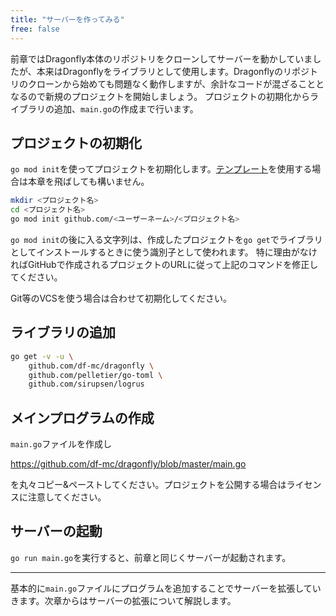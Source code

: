```yaml
---
title: "サーバーを作ってみる"
free: false
---
```


前章ではDragonfly本体のリポジトリをクローンしてサーバーを動かしていましたが、本来はDragonflyをライブラリとして使用します。Dragonflyのリポジトリのクローンから始めても問題なく動作しますが、余計なコードが混ざることとなるので新規のプロジェクトを開始しましょう。
プロジェクトの初期化からライブラリの追加、`main.go`の作成まで行います。

## プロジェクトの初期化


`go mod init`を使ってプロジェクトを初期化します。[テンプレート](
https://github.com/df-mc/template)を使用する場合は本章を飛ばしても構いません。

```sh
mkdir <プロジェクト名>
cd <プロジェクト名>
go mod init github.com/<ユーザーネーム>/<プロジェクト名>
```

`go mod init`の後に入る文字列は、作成したプロジェクトを`go get`でライブラリとしてインストールするときに使う識別子として使われます。
特に理由がなければGitHubで作成されるプロジェクトのURLに従って上記のコマンドを修正してください。

Git等のVCSを使う場合は合わせて初期化してください。

## ライブラリの追加

```sh
go get -v -u \
	github.com/df-mc/dragonfly \
	github.com/pelletier/go-toml \
	github.com/sirupsen/logrus
```

## メインプログラムの作成

`main.go`ファイルを作成し

https://github.com/df-mc/dragonfly/blob/master/main.go

を丸々コピー&ペーストしてください。プロジェクトを公開する場合はライセンスに注意してください。

## サーバーの起動

`go run main.go`を実行すると、前章と同じくサーバーが起動されます。

---

基本的に`main.go`ファイルにプログラムを追加することでサーバーを拡張していきます。次章からはサーバーの拡張について解説します。